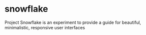 snowflake
=========

Project Snowflake is an experiment to provide a guide for beautiful, minimalistic, responsive user interfaces
